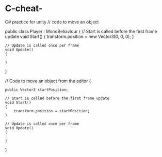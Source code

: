 # C-cheat-
C# practice for unity
// code to move an object

public class Player : MonoBehaviour
{
    // Start is called before the first frame update
    void Start()
    {
        transform.position = new Vector3(0, 0, 0);
    }

    // Update is called once per frame
    void Update()
    {
        
    }
}

// Code to move an object from the editor
{ 

    public Vector3 startPosition;

    // Start is called before the first frame update
    void Start()
    {
        transform.position = startPosition;
    }

    // Update is called once per frame
    void Update()
    {
        
    }
}
